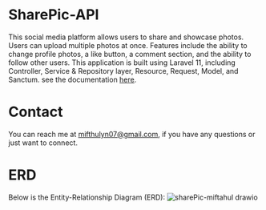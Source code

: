 # SharePic-API #
This social media platform allows users to share and showcase photos. Users can upload multiple photos at once. Features include the ability to change profile photos, a like button, a comment section, and the ability to follow other users. This application is built using Laravel 11, including Controller, Service & Repository layer, Resource, Request, Model, and Sanctum. see the documentation [here](https://www.postman.com/navigation-geologist-83622853/workspace/sharepic-miftahul-workspace/collection/23587549-399e7aa3-71ae-4d57-be1b-3f69a6e4ff9b?action=share&creator=23587549).

# Contact # 
You can reach me at mifthulyn07@gmail.com, if you have any questions or just want to connect.

# ERD #
Below is the Entity-Relationship Diagram (ERD):
![sharePic-miftahul drawio](https://github.com/mifthulyn07/sharepic-api/assets/84966642/d34bdd25-73c1-49bf-9441-4dbd2b3e5c24)
